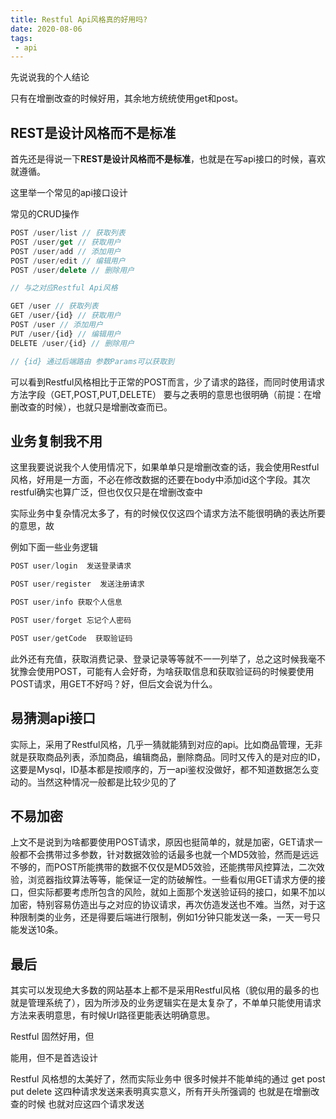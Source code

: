 ```yaml
---
title: Restful Api风格真的好用吗?
date: 2020-08-06
tags:
 - api
---
```




<!-- truncate -->



先说说我的个人结论

只有在增删改查的时候好用，其余地方统统使用get和post。

## REST是设计风格而不是标准

首先还是得说一下**REST是设计风格而不是标准**，也就是在写api接口的时候，喜欢就遵循。

这里举一个常见的api接口设计

常见的CRUD操作

```js
POST /user/list // 获取列表
POST /user/get // 获取用户
POST /user/add // 添加用户
POST /user/edit // 编辑用户
POST /user/delete // 删除用户

// 与之对应Restful Api风格

GET /user // 获取列表
GET /user/{id} // 获取用户
POST /user // 添加用户
PUT /user/{id} // 编辑用户
DELETE /user/{id} // 删除用户

// {id} 通过后端路由 参数Params可以获取到
```

可以看到Restful风格相比于正常的POST而言，少了请求的路径，而同时使用请求方法字段（GET,POST,PUT,DELETE） 要与之表明的意思也很明确（前提：在增删改查的时候），也就只是增删改查而已。

## 业务复制我不用

这里我要说说我个人使用情况下，如果单单只是增删改查的话，我会使用Restful风格，好用是一方面，不必在修改数据的还要在body中添加id这个字段。其次restful确实也算广泛，但也仅仅只是在增删改查中

实际业务中复杂情况太多了，有的时候仅仅这四个请求方法不能很明确的表达所要的意思，故

例如下面一些业务逻辑

```js
POST user/login  发送登录请求

POST user/register  发送注册请求

POST user/info 获取个人信息

POST user/forget 忘记个人密码

POST user/getCode  获取验证码
```

此外还有充值，获取消费记录、登录记录等等就不一一列举了，总之这时候我毫不犹豫会使用POST，可能有人会好奇，为啥获取信息和获取验证码的时候要使用POST请求，用GET不好吗？好，但后文会说为什么。

## 易猜测api接口

实际上，采用了Restful风格，几乎一猜就能猜到对应的api。比如商品管理，无非就是获取商品列表，添加商品，编辑商品，删除商品。同时又传入的是对应的ID，这要是Mysql，ID基本都是按顺序的，万一api鉴权没做好，都不知道数据怎么变动的。当然这种情况一般都是比较少见的了

## 不易加密

上文不是说到为啥都要使用POST请求，原因也挺简单的，就是加密，GET请求一般都不会携带过多参数，针对数据效验的话最多也就一个MD5效验，然而是远远不够的，而POST所能携带的数据不仅仅是MD5效验，还能携带风控算法，二次效验，浏览器指纹算法等等，能保证一定的防破解性。一些看似用GET请求方便的接口，但实际都要考虑所包含的风险，就如上面那个发送验证码的接口，如果不加以加密，特别容易仿造出与之对应的协议请求，再次仿造发送也不难。当然，对于这种限制类的业务，还是得要后端进行限制，例如1分钟只能发送一条，一天一号只能发送10条。

## 最后

其实可以发现绝大多数的网站基本上都不是采用Restful风格（貌似用的最多的也就是管理系统了），因为所涉及的业务逻辑实在是太复杂了，不单单只能使用请求方法来表明意思，有时候Url路径更能表达明确意思。



Restful 固然好用，但

能用，但不是首选设计



Restful 风格想的太美好了，然而实际业务中 很多时候并不能单纯的通过 get post put delete 这四种请求发送来表明真实意义，所有开头所强调的 也就是在增删改查的时候  也就对应这四个请求发送




























